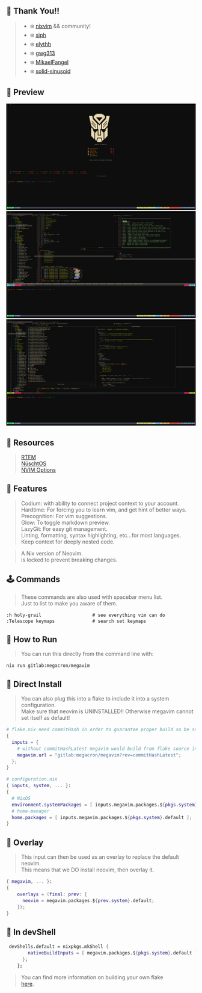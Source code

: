 ## :punch: Thank You!!

> - :snowflake: [nixvim](https://github.com/nix-community/nixvim) && community!
> - :snowflake: [siph](https://github.com/siph/nixvim-flake)
> - :snowflake: [elythh](https://github.com/elythh/nixvim/tree/main)
> - :snowflake: [gwg313](https://github.com/gwg313/nvim-nix/tree/main/config)
> - :snowflake: [MikaelFangel](https://github.com/MikaelFangel/nixvim-config/blob/main/README.md)
> - :snowflake: [solid-sinusoid](https://github.com/solid-sinusoid/nixvim-config/tree/main)

## :city_sunset: Preview
![](png/megavim1.png)  
![](png/megavim2.png)  
![](png/megavim3.png)  

## :book: Resources

> [RTFM](https://nix-community.github.io/nixvim/)  
> [NüschtOS](https://nix-community.github.io/nixvim/search/)  
> [NVIM Options](https://neovim.io/doc/user/options.html#)

## :electric_plug: Features

> Codium: with ability to connect project context to your account.  
> Hardtime: For forcing you to learn vim, and get hint of better ways.  
> Precognition: For vim suggestions.  
> Glow: To toggle markdown preview.  
> LazyGit: For easy git management.  
> Linting, formatting, syntax highlighting, etc...for most languages.  
> Keep context for deeply nested code.

> A Nix version of Neovim.  
> <nixvim> is locked to prevent breaking changes.

## :joystick: Commands

> These commands are also used with spacebar menu list.  
> Just to list to make you aware of them.

```vim
:h holy-grail                   # see everything vim can do
:Telescope keymaps              # search set keymaps
```

## :nut_and_bolt: How to Run

> You can run this directly from the command line with:

```shell
nix run gitlab:megacron/megavim
```

## :floppy_disk: Direct Install

> You can also plug this into a flake to include it into a system configuration.  
> Make sure that neovim is UNINSTALLED!! Otherwise megavim cannot set itself as default!

```nix
# flake.nix need commitHash in order to guarantee proper build so be sure to paste in latest commit
{
  inputs = {
    # without commitHashLatest megavim would build from flake source instead of its own
    megavim.url = "gitlab:megacron/megavim?rev=commitHashLatest";
  };
}
```

```nix
# configuration.nix
{ inputs, system, ... }:
{
  # NixOS
  environment.systemPackages = [ inputs.megavim.packages.${pkgs.system}.default ];
  # home-manager
  home.packages = [ inputs.megavim.packages.${pkgs.system}.default ];
}
```

## :pushpin: Overlay

> This input can then be used as an overlay to replace the default neovim.  
> This means that we DO install neovim, then overlay it.

```nix
{ megavim, ... }:
{
    overlays = (final: prev: {
      neovim = megavim.packages.${prev.system}.default;
    });
}
```

## :crystal_ball: In devShell

```nix
 devShells.default = nixpkgs.mkShell {
        nativeBuildInputs = [ megavim.packages.${pkgs.system}.default ];
      };
    };
```

> You can find more information on building your own flake  
> [here](https://gist.github.com/siph/288b7c6b5f68a1902d28aebc95fde4c5).
